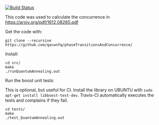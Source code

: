 [![Build Status](https://travis-ci.org/qacwnfq/phaseTransitionsAndConcurrence.svg?branch=master)](https://travis-ci.org/qacwnfq/phaseTransitionsAndConcurrence)


This code was used to calculate the concurrence in https://arxiv.org/pdf/1612.08265.pdf

Get the code with:
```
git clone --recursive https://github.com/qacwnfq/phaseTransitionsAndConcurrence/
```

Install:
```
cd src/
make
./runQuantumAnnealing.out
```

Run the boost unit tests:

This is optional, but useful for CI. Install the library on UBUNTU with ```sudo apt-get install libboost-test-dev```.
Travis-CI automatically executes the tests and complains if they fail.
```
cd tests/
make
./test_QuantumAnnealing.out
```